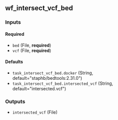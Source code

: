 
## wf_intersect_vcf_bed

### Inputs

#### Required

  * `bed` (File, **required**)
  * `vcf` (File, **required**)

#### Defaults

  * `task_intersect_vcf_bed.docker` (String, default="staphb/bedtools:2.31.0")
  * `task_intersect_vcf_bed.intersected_vcf` (String, default="intersected.vcf")

### Outputs

  * `intersected_vcf` (File)

